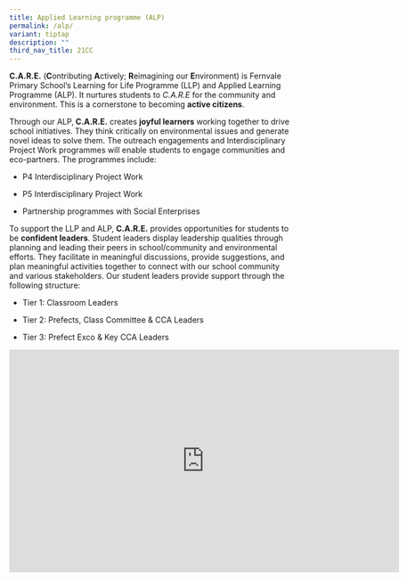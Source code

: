```yaml
---
title: Applied Learning programme (ALP)
permalink: /alp/
variant: tiptap
description: ""
third_nav_title: 21CC
---
```

<p><strong>C.A.R.E.</strong> (<strong>C</strong>ontributing <strong>A</strong>ctively; <strong>R</strong>eimagining
our <strong>E</strong>nvironment) is Fernvale Primary School’s Learning
for Life Programme (LLP) and Applied Learning Programme (ALP). It nurtures
students to <em>C.A.R.E</em> for the community and environment. This is a
cornerstone to becoming <strong>active citizens</strong>.</p>
<p></p>
<p>Through our ALP,<strong> C.A.R.E.</strong> creates <strong>joyful learners</strong> working
together to drive school initiatives. They think critically on environmental
issues and generate novel ideas to solve them.&nbsp;The outreach engagements
and Interdisciplinary Project Work programmes will enable students to engage
communities and eco-partners. The programmes include:</p>
<ul data-tight="true" class="tight">
<li>
<p>P4 Interdisciplinary Project Work</p>
</li>
<li>
<p>P5 Interdisciplinary Project Work</p>
</li>
<li>
<p>Partnership programmes with Social Enterprises</p>
</li>
</ul>
<p>To support the LLP and ALP, <strong>C.A.R.E.</strong> provides opportunities
for students to be <strong>confident leaders</strong>. Student leaders display
leadership qualities through planning and leading their peers in school/community
and environmental efforts. They facilitate in meaningful discussions, provide
suggestions, and plan meaningful activities together to connect with our
school community and various stakeholders. Our student leaders provide
support through the following structure:</p>
<ul data-tight="true" class="tight">
<li>
<p>Tier 1: Classroom Leaders</p>
</li>
<li>
<p>Tier 2: Prefects, Class Committee &amp; CCA Leaders</p>
</li>
<li>
<p>Tier 3: Prefect Exco &amp; Key CCA Leaders</p>
</li>
</ul>
<p></p>
<div class="iframe-wrapper">
<iframe height="400" width="700" allowfullscreen="true" frameborder="0" src="https://docs.google.com/presentation/d/e/2PACX-1vSRekjuHqMDQMHPIVVr-Ys-H1MEBDst2NRui7JxPtSoy1042lac9aWbpSTlX38-QdownMkpXjoyOYxy/pubembed?start=true&amp;loop=true&amp;delayms=3000"></iframe>
</div>
<p></p>